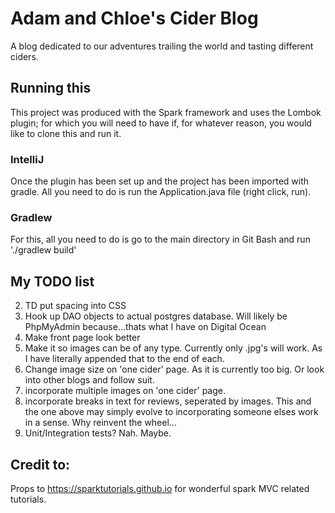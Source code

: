 # Adam and Chloe's Cider Blog

A blog dedicated to our adventures trailing the world and tasting different ciders.

## Running this

This project was produced with the Spark framework and uses the Lombok plugin; for which you will need to have if,
for whatever reason, you would like to clone this and run it.

### IntelliJ

Once the plugin has been set up and the project has been imported with gradle. All you need to do is run the
Application.java file (right click, run).

### Gradlew

For this, all you need to do is go to the main directory in Git Bash and run './gradlew build'

## My TODO list

2) TD put spacing into CSS
3) Hook up DAO objects to actual postgres database. Will likely be PhpMyAdmin because...thats what I have on Digital Ocean
4) Make front page look better
5) Make it so images can be of any type. Currently only .jpg's will work. As I have literally appended that to the end of each.
6) Change image size on 'one cider' page. As it is currently too big. Or look into other blogs and follow suit.
7) incorporate multiple images on 'one cider' page.
8) incorporate breaks in text for reviews, seperated by images. This and the one above may simply evolve to incorporating someone
elses work in a sense. Why reinvent the wheel...
9) Unit/Integration tests? Nah. Maybe.

## Credit to:

Props to https://sparktutorials.github.io for wonderful spark MVC related tutorials.
